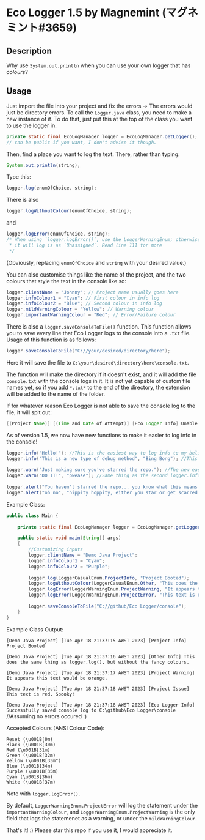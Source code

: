 # Eco Logger 1.5 by Magnemint (マグネミント#3659)

## Description

Why use `System.out.println` when you can use your own logger that has *colours*?

## Usage

Just import the file into your project and fix the errors -> The errors would just be directory errors.
To call the `Logger.java` class, you need to make a new instance of it. To do that, just put this at
the top of the class you want to use the logger in.

```java
private static final EcoLogManager logger = EcoLogManager.getLogger();
// can be public if you want, I don't advise it though.
```

Then, find a place you want to log the text. There, rather than typing:

```java
System.out.println(string);
```

Type this:

```java
logger.log(enumOfChoice, string);
```

There is also

```java
logger.logWithoutColour(enumOfChoice, string);
```

and

```java
logger.logError(enumOfChoice, string);
/* When using `logger.logError()`, use the LoggerWarningEnum; otherwise
 * it will log is as `Unassigned`. Read line 111 for more
 */
```

(Obviously, replacing `enumOfChoice` and `string` with your desired value.)

You can also customise things like the name of the project, and the
two colours that style the text in the console like so:

```java
logger.clientName = "Johnny"; // Project name usually goes here
logger.infoColour1 = "Cyan"; // First colour in info log
logger.infoColour2 = "Blue"; // Second colour in info log
logger.mildWarningColour = "Yellow"; // Warning colour
logger.importantWarningColour = "Red"; // Error/Failure colour
```

There is also a `logger.saveConsoleToFile()` function. This function allows you to save
every line that Eco Logger logs to the console into a `.txt` file. Usage of this function is as follows:

```java
logger.saveConsoleToFile("C://your/desired/directory/here");
```

Here it will save the file to `C:\your\desired\directory\here\console.txt`.

The function will make the directory if it doesn't exist, and it will add the file `console.txt`
with the console logs in it. It is not yet capable of custom file names yet, so if you add `*.txt*`
to the end of the directory, the extension will be added to the name of the folder.

If for whatever reason Eco Logger is not able to save the console log to the file, it will
spit out:

```java
[(Project Name)] [(Time and Date of Attempt)] [Eco Logger Info] Unable to save console lot to: (directory provided by user)
```

As of version 1.5, we now have new functions to make it easier to log info in the console!

```java
logger.info("Hello!"); //This is the easiest way to log info to my beliefs.
logger.info("This is a new type of debug method", "Bing Bong"); //This is for people who want to get technical; this will print [Demo Java Project] [Tue Apr 18 21:37:18 AWST 2023] [This is a new type of debug method] Bing Bong
	
logger.warn("Just making sure you've starred the repo."); //The new easiest way to get *cough* people to star this repo *cough cough*, I- i mean to log a warning in the console
logger.warn("DO IT!", "pwease"); //Same thing as the second logger.info function, just as a warning
	
logger.alert("You haven't starred the repo... you know what this means >:)"); //The absolute most easiest way to log an error
logger.alert("oh no", "hippity hoppity, either you star or get scarred!"); //Same as the second logger.info and logger.warn, just as an issue/alert/big red scary text
```

Example Class:

```java
public class Main {
	
	private static final EcoLogManager logger = EcoLogManager.getLogger();

	public static void main(String[] args)
	{
		//Customizing inputs
		logger.clientName = "Demo Java Project";
		logger.infoColour1 = "Cyan";
		logger.infoColour2 = "Purple";
		
		logger.log(LoggerCasualEnum.ProjectInfo, "Project Booted");
		logger.logWithoutColour(LoggerCasualEnum.Other, "This does the same thing as logger.log(), but without the fancy colours.");
		logger.logError(LoggerWarningEnum.ProjectWarning, "It appears this text would be orange.");
		logger.logError(LoggerWarningEnum.ProjectError, "This text is red. Spooky!");
		
		logger.saveConsoleToFile("C://github/Eco Logger/console");
	}
}
```

Example Class Output:

`[Demo Java Project] [Tue Apr 18 21:37:15 AWST 2023] [Project Info] Project Booted`

`[Demo Java Project] [Tue Apr 18 21:37:16 AWST 2023] [Other Info] This does the same thing as logger.log(), but without the fancy colours.`

`[Demo Java Project] [Tue Apr 18 21:37:17 AWST 2023] [Project Warning] It appears this text would be orange.`

`[Demo Java Project] [Tue Apr 18 21:37:18 AWST 2023] [Project Issue] This text is red. Spooky!`

`[Demo Java Project] [Tue Apr 18 21:37:18 AWST 2023] [Eco Logger Info] Successfully saved console log to C:\github\Eco Logger\console` //Assuming no errors occured :)

Accepted Colours (ANSI Colour Code):

```
Reset (\u001B[0m)
Black (\u001B[30m)
Red (\u001B[31m)
Green (\u001B[32m)
Yellow (\u001B[33m")
Blue (\u001B[34m)
Purple (\u001B[35m)
Cyan (\u001B[36m)
White (\u001B[37m)
```

Note with `logger.logError()`. 

By default, `LoggerWarningEnum.ProjectError` will log the statement under the
`importantWarningColour`, and `LoggerWarningEnum.ProjectWarning` is the only field
that logs the statemenet as a warning, or under the `mildWarningColour`.

That's it! :) Please star this repo if you use it, I would appreciate it.
